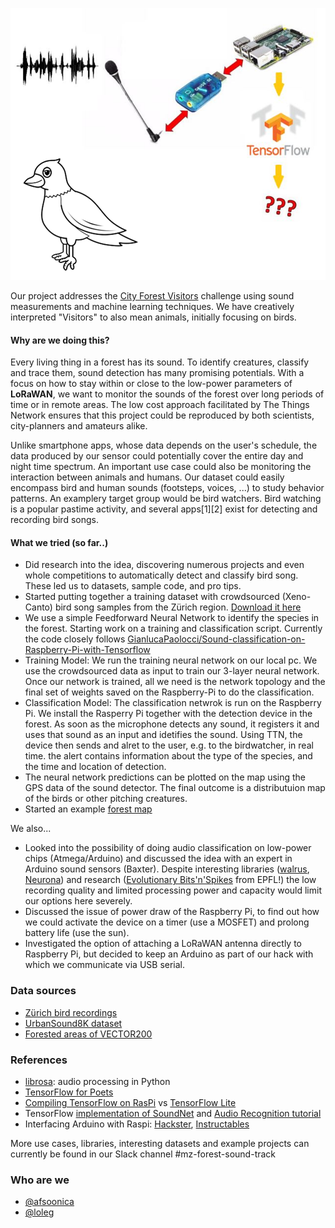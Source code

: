 ![alt text](https://github.com/loleg/mz-forest-sound-track/blob/master/Picture1.png)

Our project addresses the [City Forest Visitors](https://makezurich.ch/box/2/) challenge using sound measurements and machine learning techniques. We have creatively interpreted "Visitors" to also mean animals, initially focusing on birds.

#### Why are we doing this?

Every living thing in a forest has its sound. To identify creatures, classify and trace them, sound detection has many promising potentials. With a focus on how to stay within or close to the low-power parameters of **LoRaWAN**, we want to monitor the sounds of the forest over long periods of time or in remote areas. The low cost approach facilitated by The Things Network ensures that this project could be reproduced by both scientists, city-planners and amateurs alike. 

Unlike smartphone apps, whose data depends on the user's schedule, the data produced by our sensor could potentially cover the entire day and night time spectrum. An important use case could also be monitoring the interaction between animals and humans. Our dataset could easily encompass bird and human sounds (footsteps, voices, ...) to study behavior patterns. An examplery target group would be bird watchers. Bird watching is a popular pastime activity, and several apps[1][2] exist for detecting and recording bird songs. 

#### What we tried (so far..)

- Did research into the idea, discovering numerous projects and even whole competitions to automatically detect and classify bird song. These led us to datasets, sample code, and pro tips.
- Started putting together a training dataset with crowdsourced (Xeno-Canto) bird song samples from the Zürich region. [Download it here](https://blog.datalets.ch/workshops/2018/makezurich/mz-forest-bird-data.zip)
- We use a simple Feedforward Neural Network to identify the species in the forest. Starting work on a training and classification script. Currently the code closely follows [GianlucaPaolocci/Sound-classification-on-Raspberry-Pi-with-Tensorflow](https://github.com/GianlucaPaolocci/Sound-classification-on-Raspberry-Pi-with-Tensorflow) 
- Training Model: We run the training neural network on our local pc. We use the crowdsourced data as input to train our 3-layer neural network. Once our network is trained, all we need is the network topology and the final set of weights saved on the Raspberry-Pi to do the classification. 
- Classification Model: The classification netwrok is run on the Raspberry Pi. We install the Rasperry Pi together with the detection device in the forest. As soon as the microphone detects any sound, it registers it and uses that sound as an input and idetifies the sound. Using TTN, the device then sends and alret to the user, e.g. to the birdwatcher, in real time. the alert contains information about the type of the species, and the time and location of detection. 
- The neural network predictions can be plotted on the map using the GPS data of the sound detector. The final outcome is a distributuion map of the birds or other pitching creatures. 
- Started an example [forest map](https://map.geo.admin.ch/?lang=en&topic=ech&bgLayer=ch.swisstopo.pixelkarte-farbe&layers=ch.swisstopo.zeitreihen,ch.bfs.gebaeude_wohnungs_register,ch.bav.haltestellen-oev,ch.swisstopo.swisstlm3d-wanderwege,ch.swisstopo.vec200-landcover-wald,ch.bafu.bundesinventare-vogelreservate,KML%7C%7Chttps:%2F%2Fpublic.geo.admin.ch%2FnX-OP2f_RbukVK7KrgjDDA&layers_visibility=false,false,false,false,true,true,true&layers_timestamp=18641231,,,,,,&layers_opacity=1,1,1,1,0.75,0.75,1&E=2678722.79&N=1245542.59&zoom=4.492539968390444)


We also...

- Looked into the possibility of doing audio classification on low-power chips (Atmega/Arduino) and discussed the idea with an expert in Arduino sound sensors (Baxter). Despite interesting libraries ([walrus](https://github.com/walrus/walrus), [Neurona](http://www.moretticb.com/Neurona/)) and research ([Evolutionary Bits'n'Spikes](https://infoscience.epfl.ch/record/63939) from EPFL!) the low recording quality and limited processing power and capacity would limit our options here severely.
- Discussed the issue of power draw of the Raspberry Pi, to find out how we could activate the device on a timer (use a MOSFET) and prolong battery life (use the sun).
- Investigated the option of attaching a LoRaWAN antenna directly to Raspberry Pi, but decided to keep an Arduino as part of our hack with which we communicate via USB serial.

### Data sources

- [Zürich bird recordings](https://www.xeno-canto.org/explore?query=box%253A47.248%252C8.183%252C47.51%252C8.799+&dir=0&order=elev)
- [UrbanSound8K dataset](https://serv.cusp.nyu.edu/projects/urbansounddataset/urbansound8k.html)
- [Forested areas of VECTOR200](https://www.geocat.ch/geonetwork/srv/eng/catalog.search#/metadata/de52b509-87c7-4f7e-be0b-ff3c557d2949)

### References

- [librosa](https://librosa.github.io/): audio processing in Python
- [TensorFlow for Poets](https://codelabs.developers.google.com/codelabs/tensorflow-for-poets/)
- [Compiling TensorFlow on RasPi](https://github.com/tensorflow/tensorflow/tree/master/tensorflow/contrib/makefile#raspberry-pi) vs [TensorFlow Lite](https://www.tensorflow.org/mobile/tflite/)
- TensorFlow [implementation of SoundNet](https://github.com/eborboihuc/SoundNet-tensorflow) and [Audio Recognition tutorial](https://www.tensorflow.org/tutorials/audio_recognition)
- Interfacing Arduino with Raspi: [Hackster](https://www.hackster.io/sankarCheppali/interfacing-arduino-with-raspberry-pi-6d9870), [Instructables](http://www.instructables.com/id/Raspberry-Pi-Arduino-Serial-Communication/)


More use cases, libraries, interesting datasets and example projects can currently be found in our Slack channel #mz-forest-sound-track

### Who are we

- [@afsoonica](https://github.com/afsoonica)
- [@loleg](https://github.com/loleg)
